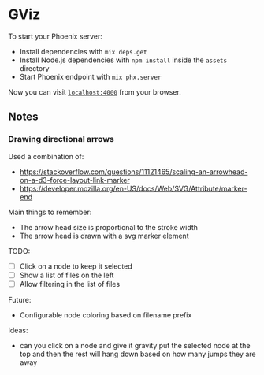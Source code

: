 # GViz

To start your Phoenix server:

  * Install dependencies with `mix deps.get`
  * Install Node.js dependencies with `npm install` inside the `assets` directory
  * Start Phoenix endpoint with `mix phx.server`

Now you can visit [`localhost:4000`](http://localhost:4000) from your browser.

## Notes

### Drawing directional arrows
Used a combination of:
* https://stackoverflow.com/questions/11121465/scaling-an-arrowhead-on-a-d3-force-layout-link-marker
* https://developer.mozilla.org/en-US/docs/Web/SVG/Attribute/marker-end

Main things to remember:
- The arrow head size is proportional to the stroke width
- The arrow head is drawn with a svg marker element

TODO:
- [ ] Click on a node to keep it selected
- [ ] Show a list of files on the left
- [ ] Allow filtering in the list of files

Future:
- Configurable node coloring based on filename prefix

Ideas:
- can you click on a node and give it gravity
  put the selected node at the top and then the rest will hang down based on
  how many jumps they are away
